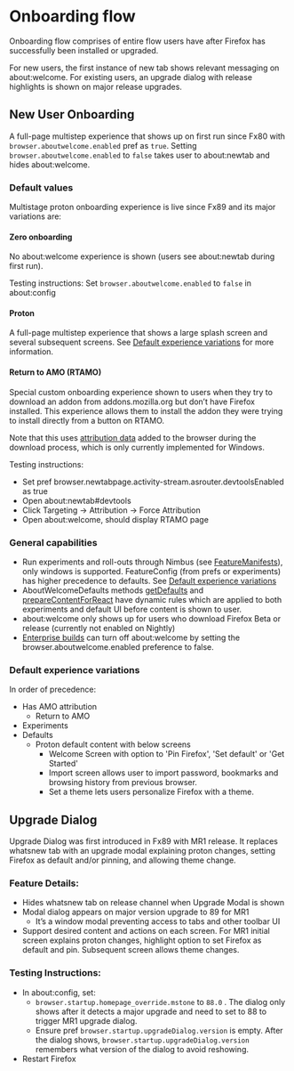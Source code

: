 # Onboarding flow

Onboarding flow comprises of entire flow users have after Firefox has successfully been installed or upgraded.

For new users, the first instance of new tab shows relevant messaging on about:welcome. For existing users, an upgrade dialog with release highlights is shown on major release upgrades.


## New User Onboarding

A full-page multistep experience that shows up on first run since Fx80 with `browser.aboutwelcome.enabled` pref as `true`. Setting `browser.aboutwelcome.enabled` to `false` takes user to about:newtab and hides about:welcome.

### Default values

Multistage proton onboarding experience is live since Fx89 and its major variations are:

#### Zero onboarding

No about:welcome experience is shown (users see about:newtab during first run).

Testing instructions: Set `browser.aboutwelcome.enabled` to `false` in about:config

#### Proton

A full-page multistep experience that shows a large splash screen and several subsequent screens. See [Default experience variations](#default-experience-variations) for more information.

#### Return to AMO (RTAMO)

Special custom onboarding experience shown to users when they try to download an addon from addons.mozilla.org but don’t have Firefox installed. This experience allows them to install the addon they were trying to install directly from a button on RTAMO.

Note that this uses [attribution data](https://docs.google.com/document/d/1zB5zwiyNVOiTD4I3aZ-Wm8KFai9nnWuRHsPg-NW4tcc/edit#heading=h.szk066tfte4n) added to the browser during the download process, which is only currently implemented for Windows.

Testing instructions:
- Set pref browser.newtabpage.activity-stream.asrouter.devtoolsEnabled as true
- Open about:newtab#devtools
- Click Targeting -> Attribution -> Force Attribution
- Open about:welcome, should display RTAMO page

### General capabilities
- Run experiments and roll-outs through Nimbus (see [FeatureManifests](https://searchfox.org/mozilla-central/rev/5e955a47c4af398e2a859b34056017764e7a2252/toolkit/components/nimbus/FeatureManifest.js#56)), only windows is supported. FeatureConfig (from prefs or experiments) has higher precedence to defaults. See [Default experience variations](#default-experience-variations)
- AboutWelcomeDefaults methods [getDefaults](https://searchfox.org/mozilla-central/rev/81c32a2ea5605c5cb22bd02d28c362c140b5cfb4/browser/components/newtab/aboutwelcome/lib/AboutWelcomeDefaults.jsm#539) and [prepareContentForReact](https://searchfox.org/mozilla-central/rev/81c32a2ea5605c5cb22bd02d28c362c140b5cfb4/browser/components/newtab/aboutwelcome/lib/AboutWelcomeDefaults.jsm#566) have dynamic rules which are applied to both experiments and default UI before content is shown to user.
- about:welcome only shows up for users who download Firefox Beta or release (currently not enabled on Nightly)
- [Enterprise builds](https://searchfox.org/mozilla-central/rev/5e955a47c4af398e2a859b34056017764e7a2252/browser/components/enterprisepolicies/Policies.jsm#1385) can turn off about:welcome by setting the browser.aboutwelcome.enabled preference to false.

### Default experience variations
In order of precedence:
- Has AMO attribution
   - Return to AMO
- Experiments
- Defaults
  - Proton default content with below screens
    - Welcome Screen with option to 'Pin Firefox', 'Set default' or 'Get Started'
    - Import screen allows user to import password, bookmarks and browsing history from previous browser.
    - Set a theme lets users personalize Firefox with a theme.

## Upgrade Dialog
Upgrade Dialog was first introduced in Fx89 with MR1 release. It replaces whatsnew tab with an upgrade modal explaining proton changes, setting Firefox as default and/or pinning, and allowing theme change.

### Feature Details:
- Hides whatsnew tab on release channel when Upgrade Modal is shown
- Modal dialog appears on major version upgrade to 89 for MR1
  - It’s a window modal preventing access to tabs and other toolbar UI
- Support desired content and actions on each screen. For MR1 initial screen explains proton changes, highlight option to set Firefox as default and pin.  Subsequent screen allows theme changes.

### Testing Instructions:
- In about:config, set:
  - `browser.startup.homepage_override.mstone` to `88.0` . The dialog only shows after it detects a major upgrade and need to set to 88 to trigger MR1 upgrade dialog.
  - Ensure pref `browser.startup.upgradeDialog.version` is empty. After the dialog shows, `browser.startup.upgradeDialog.version` remembers what version of the dialog to avoid reshowing.
- Restart Firefox
